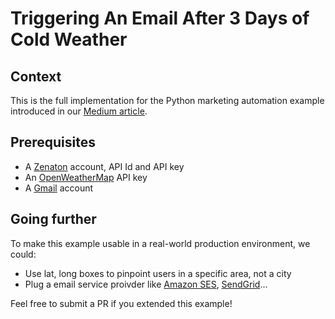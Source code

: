# Triggering An Email After 3 Days of Cold Weather
## Context
This is the full implementation for the Python marketing automation example introduced in our [Medium article](https://medium.com/zenaton/triggering-an-email-after-3-days-of-cold-weather-f7bed6f2df16 "Triggering An Email After 3 Days of Cold Weather").


## Prerequisites

- A [Zenaton](https://www.zenaton.com/) account, API Id and API key 
- An [OpenWeatherMap](https://openweathermap.org/api) API key
- A [Gmail](https://www.google.com/gmail/) account

## Going further

To make this example usable in a real-world production environment, we could:

- Use lat, long boxes to pinpoint users in a specific area, not a city
- Plug a email service proivder like [Amazon SES](https://aws.amazon.com/en/ses/), [SendGrid](https://sendgrid.com/)...

Feel free to submit a PR if you extended this example!
